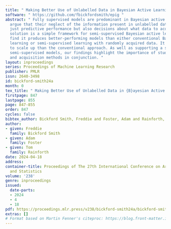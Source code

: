```yaml
---
title: " Making Better Use of Unlabelled Data in Bayesian Active Learning "
software: " https://github.com/fbickfordsmith/epig "
abstract: " Fully supervised models are predominant in Bayesian active learning. We
  argue that their neglect of the information present in unlabelled data harms not
  just predictive performance but also decisions about what data to acquire. Our proposed
  solution is a simple framework for semi-supervised Bayesian active learning. We
  find it produces better-performing models than either conventional Bayesian active
  learning or semi-supervised learning with randomly acquired data. It is also easier
  to scale up than the conventional approach. As well as supporting a shift towards
  semi-supervised models, our findings highlight the importance of studying models
  and acquisition methods in conjunction. "
layout: inproceedings
series: Proceedings of Machine Learning Research
publisher: PMLR
issn: 2640-3498
id: bickford-smith24a
month: 0
tex_title: " Making Better Use of Unlabelled Data in {B}ayesian Active Learning "
firstpage: 847
lastpage: 855
page: 847-855
order: 847
cycles: false
bibtex_author: Bickford Smith, Freddie and Foster, Adam and Rainforth, Tom
author:
- given: Freddie
  family: Bickford Smith
- given: Adam
  family: Foster
- given: Tom
  family: Rainforth
date: 2024-04-18
address:
container-title: Proceedings of The 27th International Conference on Artificial Intelligence
  and Statistics
volume: '238'
genre: inproceedings
issued:
  date-parts:
  - 2024
  - 4
  - 18
pdf: https://proceedings.mlr.press/v238/bickford-smith24a/bickford-smith24a.pdf
extras: []
# Format based on Martin Fenner's citeproc: https://blog.front-matter.io/posts/citeproc-yaml-for-bibliographies/
---
```


